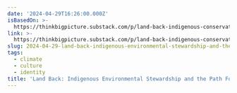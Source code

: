 ```yaml
---
date: '2024-04-29T16:26:00.000Z'
isBasedOn: >-
  https://thinkbigpicture.substack.com/p/land-back-indigenous-conservation-strategy
link: >-
  https://thinkbigpicture.substack.com/p/land-back-indigenous-conservation-strategy
slug: 2024-04-29-land-back-indigenous-environmental-stewardship-and-the-path-forward
tags:
  - climate
  - culture
  - identity
title: 'Land Back: Indigenous Environmental Stewardship and the Path Forward'
---
```


